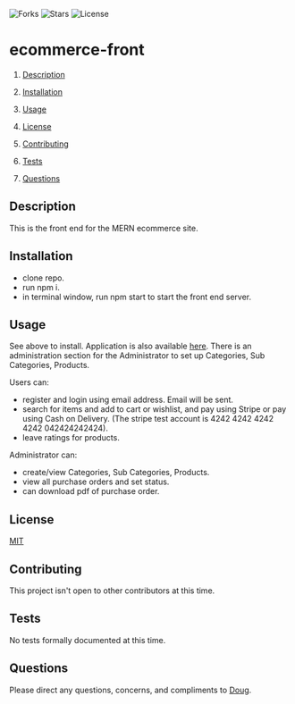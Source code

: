 ![Forks](https://img.shields.io/github/forks/AllAroundD/ecommerce-front) ![Stars](https://img.shields.io/github/stars/AllAroundD/ecommerce-front) ![License](https://img.shields.io/github/license/AllAroundD/ecommerce-front)

# ecommerce-front

1. [Description](#toc-desc)

2. [Installation](#toc-install)

3. [Usage](#toc-usage)

4. [License](#toc-license)

5. [Contributing](#toc-contrib)

6. [Tests](#toc-tests)

7. [Questions](#toc-contact)

<a id='toc-desc'></a>

## Description

This is the front end for the MERN ecommerce site.

<a id='toc-install'></a>

## Installation

- clone repo.
- run npm i.
- in terminal window, run npm start to start the front end server.

<a id='toc-usage'></a>

## Usage

See above to install. Application is also available [here](https://ecommerce-store-dm.netlify.app/).
There is an administration section for the Administrator to set up Categories, Sub Categories, Products.

Users can:

- register and login using email address. Email will be sent.
- search for items and add to cart or wishlist, and pay using Stripe or pay using Cash on Delivery. (The stripe test account is 4242 4242 4242 4242 042424242424).
- leave ratings for products.

Administrator can:

- create/view Categories, Sub Categories, Products.
- view all purchase orders and set status.
- can download pdf of purchase order.

<a id='toc-license'></a>

## License

[MIT](LICENSE)

<a id='toc-contrib'></a>

## Contributing

This project isn't open to other contributors at this time.

<a id='toc-tests'></a>

## Tests

No tests formally documented at this time.

<a id='toc-contact'></a>

## Questions

Please direct any questions, concerns, and compliments to [Doug](https://github.com/AllAroundD/).
